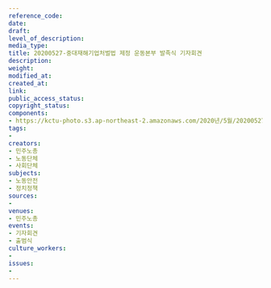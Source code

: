 ```yaml
---
reference_code: 
date: 
draft: 
level_of_description: 
media_type: 
title: 20200527-중대재해기업처벌법 제정 운동본부 발족식 기자회견
description: 
weight: 
modified_at: 
created_at: 
link: 
public_access_status: 
copyright_status: 
components:
- https://kctu-photo.s3.ap-northeast-2.amazonaws.com/2020년/5월/20200527-중대재해기업처벌법+제정+운동본부+발족식+기자회견/_DSC5713.jpg
tags:
- 
creators:
- 민주노총
- 노동단체
- 사회단체
subjects:
- 노동안전
- 정치정책
sources:
- 
venues:
- 민주노총
events:
- 기자회견
- 출범식
culture_workers:
- 
issues:
- 
---
```

